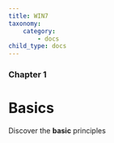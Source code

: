 ```yaml
---
title: WIN7
taxonomy:
    category:
        - docs
child_type: docs
---
```


### Chapter 1

# Basics

Discover the **basic** principles
